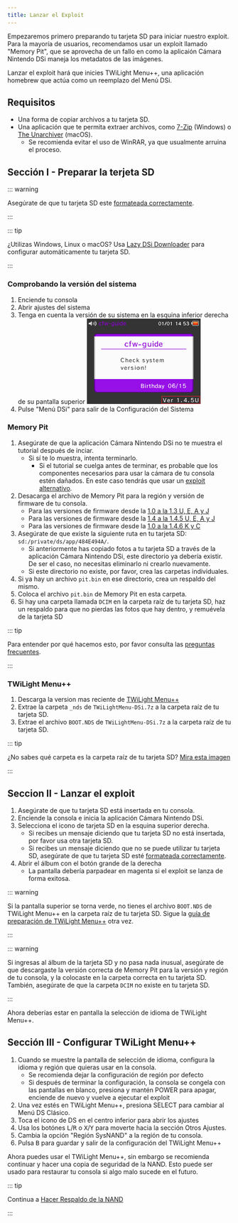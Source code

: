 ```yaml
---
title: Lanzar el Exploit
---
```


Empezaremos primero preparando tu tarjeta SD para iniciar nuestro exploit. Para la mayoría de usuarios, recomendamos usar un exploit llamado "Memory Pit", que se aprovecha de un fallo en como la aplicaión Cámara Nintendo DSi maneja los metadatos de las imágenes.

Lanzar el exploit hará que inicies TWiLight Menu++, una aplicación homebrew que actúa como un reemplazo del Menú DSi.

## Requisitos
- Una forma de copiar archivos a tu tarjeta SD.
- Una aplicación que te permita extraer archivos, como [7-Zip](https://www.7-zip.org/) (Windows) o [The Unarchiver](https://apps.apple.com/us/app/the-unarchiver/id425424353) (macOS).
   - Se recomienda evitar el uso de WinRAR, ya que usualmente arruina el proceso.

## Sección I - Preparar la terjeta SD
::: warning

Asegúrate de que tu tarjeta SD este [formateada correctamente](sd-card-setup).

:::

::: tip

¿Utilizas Windows, Linux o macOS? Usa [Lazy DSi Downloader](lazy-dsi-downloader) para configurar automáticamente tu tarjeta SD.

:::

### Comprobando la versión del sistema

1. Enciende tu consola
1. Abrir ajustes del sistema
1. Tenga en cuenta la versión de su sistema en la esquina inferior derecha de su pantalla superior ![Captura de pantalla de donde se encuentra la versión del sistema](/assets/images/system-version-check.png)
1. Pulse "Menú DSi" para salir de la Configuración del Sistema

### Memory Pit
1. Asegúrate de que la aplicación Cámara Nintendo DSi no te muestra el tutorial después de inciar.
   - Si sí te lo muestra, intenta terminarlo.
     - Si el tutorial se cuelga antes de terminar, es probable que los componentes necesarios para usar la cámara de tu consola estén dañados. En este caso tendrás que usar un [exploit alternativo](alternate-exploits).
1. Desacarga el archivo de Memory Pit para la región y versión de firmware de tu consola.
   - Para las versiones de firmware desde la [1.0 a la 1.3 U, E, A y J](/assets/files/memory_pit/256/pit.bin)
   - Para las versiones de firmware desde la [1.4 a la 1.4.5 U, E, A y J](/assets/files/memory_pit/768_1024/pit.bin)
   - Para las versiones de firmware desde la [1.0 a la 1.4.6 K y C](/assets/files/memory_pit/256/pit.bin)
1. Asegúrate de que existe la siguiente ruta en tu tarjeta SD: `sd:/private/ds/app/484E494A/`.
   - Si anteriormente has copiado fotos a tu tarjeta SD a través de la aplicación Cámara Nintendo DSi, este directorio ya debería existir. De ser el caso, no necesitas eliminarlo ni crearlo nuevamente.
   - Si este directorio no existe, por favor, crea las carpetas individuales.
1. Si ya hay un archivo `pit.bin` en ese directorio, crea un respaldo del mismo.
1. Coloca el archivo `pit.bin` de Memory Pit en esta carpeta.
1. Si hay una carpeta llamada `DCIM` en la carpeta raíz de tu tarjeta SD, haz un respaldo para que no pierdas las fotos que hay dentro, y remuévela de la tarjeta SD

::: tip

Para entender por qué hacemos esto, por favor consulta las [preguntas frecuentes](faq.html#what-functionality-will-i-lose-by-modding-my-system).

:::

### TWiLight Menu++
1. Descarga la version mas reciente de [TWiLight Menu++](https://github.com/DS-Homebrew/TWiLightMenu/releases/latest/download/TWiLightMenu-DSi.7z)
1. Extrae la carpeta `_nds` de `TWiLightMenu-DSi.7z` a la carpeta raíz de tu tarjeta SD.
1. Extrae el archivo `BOOT.NDS` de `TWiLightMenu-DSi.7z` a la carpeta raíz de tu tarjeta SD.

::: tip

¿No sabes qué carpeta es la carpeta raíz de tu tarjeta SD? [Mira esta imagen](https://media.discordapp.net/attachments/489307733074640926/756947922804932739/wherestheroot.png)

:::

## Seccion II - Lanzar el exploit
1. Asegúrate de que tu tarjeta SD está insertada en tu consola.
1. Enciende la consola e inicia la aplicación Cámara Nintendo DSi.
1. Selecciona el icono de tarjeta SD en la esquina superior derecha.
   - Si recibes un mensaje diciendo que tu tarjeta SD no está insertada, por favor usa otra tarjeta SD.
   - Si recibes un mensaje diciendo que no se puede utilizar tu tarjeta SD, asegúrate de que tu tarjeta SD esté [formateada correctamente](sd-card-setup).
1. Abrir el álbum con el botón grande de la derecha
   - La pantalla debería parpadear en magenta si el exploit se lanza de forma exitosa.

::: warning

Si la pantalla superior se torna verde, no tienes el archivo `BOOT.NDS` de TWiLight Menu++ en la carpeta raíz de tu tarjeta SD. Sigue la [guía de preparación de TWiLight Menu++](launching-the-exploit.html#twilight-menu) otra vez.

:::

::: warning

Si ingresas al álbum de la tarjeta SD y no pasa nada inusual, asegúrate de que descargaste la versión correcta de Memory Pit para la versión y región de tu consola, y la colocaste en la carpeta correcta en tu tarjeta SD. También, asegúrate de que la carpeta `DCIM` no existe en tu tarjeta SD.

:::

Ahora deberías estar en pantalla la selección de idioma de TWiLight Menu++.

## Sección III - Configurar TWiLight Menu++
1. Cuando se muestre la pantalla de selección de idioma, configura la idioma y región que quieras usar en la consola.
   - Se recomienda dejar la configuración de región por defecto
   - Si después de terminar la configuración, la consola se congela con las pantallas en blanco, presiona y mantén POWER para apagar, enciende de nuevo y vuelve a ejecutar el exploit
1. Una vez estés en TWiLight Menu++, presiona SELECT para cambiar al Menú DS Clásico.
1. Toca el icono de DS en el centro inferior para abrir los ajustes
1. Usa los botónes <kbd class="l">L</kbd>/<kbd class="r">R</kbd> o <kbd class="face">X</kbd>/<kbd class="face">Y</kbd> para moverte hacia la sección Otros Ajustes.
1. Cambia la opción "Región SysNAND" a la región de tu consola.
1. Pulsa <kbd class="face">B</kbd> para guardar y salir de la configuración del TWiLight Menu++

Ahora puedes usar el TWiLight Menu++, sin embargo se recomienda continuar y hacer una copia de seguridad de la NAND. Esto puede ser usado para restaurar tu consola si algo malo sucede en el futuro.

::: tip

Continua a [Hacer Respaldo de la NAND](dumping-nand)

:::
